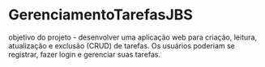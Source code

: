 # GerenciamentoTarefasJBS
objetivo do projeto - desenvolver uma aplicação web para criação, leitura, atualização e exclusão (CRUD) de tarefas. Os usuários poderiam se registrar, fazer login e gerenciar suas tarefas. 
